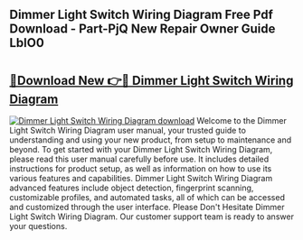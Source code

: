 ## Dimmer Light Switch Wiring Diagram Free Pdf Download - Part-PjQ New Repair Owner Guide LblO0

# <h2><a href="http://dfhuch.blite.top/?on=Dimmer+Light+Switch+Wiring+Diagram">🔗Download New 👉🔴 Dimmer Light Switch Wiring Diagram</a></h2>

[![Dimmer Light Switch Wiring Diagram download](https://i.imgur.com/lujVjoI.png)](http://dfhuch.blite.top/?on=Dimmer+Light+Switch+Wiring+Diagram)
Welcome to the Dimmer Light Switch Wiring Diagram user manual, your trusted guide to understanding and using your new product, from setup to maintenance and beyond. To get started with your Dimmer Light Switch Wiring Diagram, please read this user manual carefully before use. It includes detailed instructions for product setup, as well as information on how to use its various features and capabilities. Dimmer Light Switch Wiring Diagram advanced features include object detection, fingerprint scanning, customizable profiles, and automated tasks, all of which can be accessed and customized through the user interface. Please Don't Hesitate Dimmer Light Switch Wiring Diagram. Our customer support team is ready to answer your questions.
